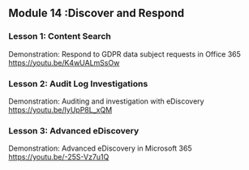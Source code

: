 ## Module 14 :Discover and Respond

### Lesson 1: Content Search

Demonstration: Respond to GDPR data subject requests in Office 365
https://youtu.be/K4wUALmSsOw

### Lesson 2: Audit Log Investigations

Demonstration: Auditing and investigation with eDiscovery
https://youtu.be/IyUpP8L_xQM

### Lesson 3: Advanced eDiscovery

Demonstration: Advanced eDiscovery in Microsoft 365
https://youtu.be/-25S-Vz7u1Q
